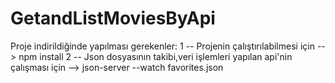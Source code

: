 # GetandListMoviesByApi
Proje indirildiğinde yapılması gerekenler: 1 -- Projenin çalıştırılabilmesi için --> npm install 2 -- Json dosyasının takibi,veri işlemleri yapılan api'nin çalışması için --> json-server --watch favorites.json
